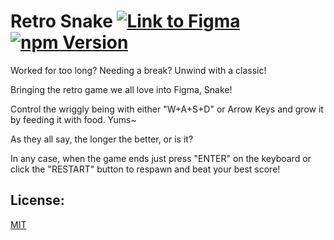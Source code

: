 # Retro Snake [![Link to Figma](https://img.shields.io/badge/figma-@retro--snake-blueviolet)](https://www.figma.com/community/plugin/812994090875519300/Retro-Snake) [![npm Version](https://img.shields.io/npm/v/figma-retro-snake)](https://www.npmjs.com/package/figma-retro-snake)

Worked for too long? Needing a break? Unwind with a classic!

Bringing the retro game we all love into Figma, Snake!

Control the wriggly being with either "W+A+S+D" or Arrow Keys and grow it by feeding it with food. Yums~

As they all say, the longer the better, or is it?

In any case, when the game ends just press "ENTER" on the keyboard or click the "RESTART" button to respawn and beat your best score!

## License:

[MIT](/LICENSE)

